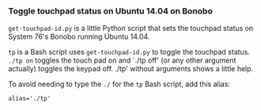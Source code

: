 ### Toggle touchpad status on Ubuntu 14.04 on Bonobo

`get-touchpad-id.py` is a little Python script that sets the touchpad status on System 76's Bonobo running Ubuntu 14.04. 

`tp` is a Bash script uses `get-touchpad-id.py` to toggle the touchpad status. `./tp on` toggles the touch pad on and `./tp off' (or any other argument actually) toggles the keypad off. ./tp' without arguments shows a little help.

To avoid needing to type the `./` for the `tp` Bash script, add this alias:

    alias='./tp'
